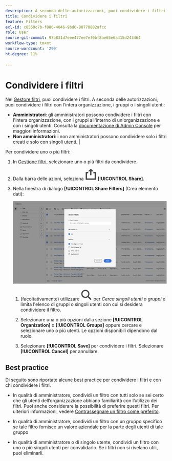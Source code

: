 ```yaml
---
description: A seconda delle autorizzazioni, puoi condividere i filtri con l’intera organizzazione, i gruppi o i singoli utenti.
title: Condividere i filtri
feature: Filters
exl-id: c8559c7b-f886-4046-9bd6-80778882afcc
role: User
source-git-commit: 97b831d7eee477ee7ef0bf8ae65e6a415d243464
workflow-type: tm+mt
source-wordcount: '290'
ht-degree: 11%

---
```


# Condividere i filtri

Nel [Gestore filtri](manage-filters.md), puoi condividere i filtri. A seconda delle autorizzazioni, puoi condividere i filtri con l’intera organizzazione, i gruppi o i singoli utenti:

* **Amministratori**: gli amministratori possono condividere i filtri con l&#39;intera organizzazione, con i gruppi all&#39;interno di un&#39;organizzazione e con i singoli utenti. Consulta la [documentazione di Admin Console](https://helpx.adobe.com/it/enterprise/using/manage-products.html) per maggiori informazioni.
* **Non amministratori**: i non amministratori possono condividere solo i filtri creati e solo con singoli utenti. |

Per condividere uno o più filtri:

1. In [Gestione filtri](manage-filters.md), selezionare uno o più filtri da condividere.
1. Dalla barra delle azioni, seleziona ![Condividi](/help/assets/icons/ShareAlt.svg) **[!UICONTROL Share]**.
1. Nella finestra di dialogo **[!UICONTROL Share Filters]** (Crea elemento dati):

   ![Finestra di dialogo Condividi filtri](assets/share-filter-dialog.png)

   1. (facoltativamente) utilizzare ![Cerca](/help/assets/icons/Search.svg) per *Cerca singoli utenti o gruppi* e limita l&#39;elenco di gruppi o singoli utenti con cui si desidera condividere il filtro.

   1. Selezionare una o più opzioni dalla sezione **[!UICONTROL Organization]** o **[!UICONTROL Groups]** oppure cercare e selezionare uno o più utenti. Le opzioni disponibili dipendono dal ruolo.

   1. Selezionare **[!UICONTROL Save]** per condividere i filtri. Selezionare **[!UICONTROL Cancel]** per annullare.

## Best practice

Di seguito sono riportate alcune best practice per condividere i filtri e con chi condividere i filtri.

* In qualità di amministratore, condividi un filtro con tutti solo se sei certo che gli utenti dell’organizzazione abbiano familiarità con l’utilizzo dei filtri. Puoi anche considerare la possibilità di preferire questi filtri. Per ulteriori informazioni, vedere [Contrassegnare un filtro come preferito](filters-favorite.md).

* In qualità di amministratore, condividi un filtro con un gruppo specifico se tale filtro fornisce un valore aziendale per la parte degli utenti di tale gruppo

* In qualità di amministratore o di singolo utente, condividi un filtro con uno o più singoli utenti per convalidarlo. Se i filtri non si rivelano utili, puoi eliminarli.
